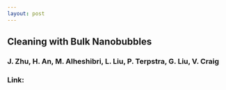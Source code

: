 ```yaml
---
layout: post
---
```


## Cleaning with Bulk Nanobubbles
### J. Zhu, H. An, M. Alheshibri, L. Liu, P. Terpstra, G. Liu, V. Craig
### Link: 